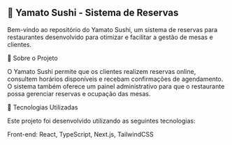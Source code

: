 ## 🍣 Yamato Sushi - Sistema de Reservas

Bem-vindo ao repositório do Yamato Sushi, um sistema de reservas para restaurantes desenvolvido para otimizar e facilitar a gestão de mesas e clientes.

📌 Sobre o Projeto

O Yamato Sushi permite que os clientes realizem reservas online, consultem horários disponíveis e recebam confirmações de agendamento. O sistema também oferece um painel administrativo para que o restaurante possa gerenciar reservas e ocupação das mesas.

🚀 Tecnologias Utilizadas

Este projeto foi desenvolvido utilizando as seguintes tecnologias:

Front-end: React, TypeScript, Next.js, TailwindCSS



